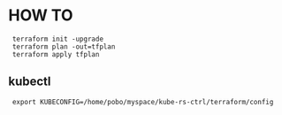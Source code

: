 # HOW TO

```shell
 terraform init -upgrade
 terraform plan -out=tfplan
 terraform apply tfplan

```

## kubectl

```shell
 export KUBECONFIG=/home/pobo/myspace/kube-rs-ctrl/terraform/config
```
